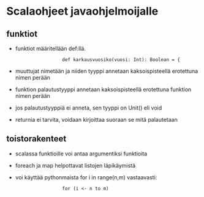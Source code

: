 # Scalaohjeet javaohjelmoijalle

## funktiot
 - funktiot määritellään def:llä.
 
                        def karkausvuosiko(vuosi: Int): Boolean = {

 - muuttujat nimetään ja niiden tyyppi annetaan kaksoispisteellä erotettuna nimen perään
 - funktion palautustyyppi annetaan kaksoispisteellä erotettuna funktion nimen perään
 - jos palautustyyppiä ei anneta, sen tyyppi on Unit() eli void
 - returnia ei tarvita, voidaan kirjoittaa suoraan se mitä palautetaan

## toistorakenteet
 - scalassa funktioille voi antaa argumentiksi funktioita
 - foreach ja map helpottavat listojen läpikäymistä
 - voi käyttää pythonmaista for i in range(n,m) vastaavasti:

                        for (i <- n to m)

